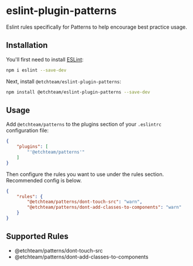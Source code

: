 # eslint-plugin-patterns

Eslint rules specifically for Patterns to help encourage best practice usage.

## Installation

You'll first need to install [ESLint](https://eslint.org/):

```sh
npm i eslint --save-dev
```

Next, install `@etchteam/eslint-plugin-patterns`:

```sh
npm install @etchteam/eslint-plugin-patterns --save-dev
```

## Usage

Add `@etchteam/patterns` to the plugins section of your `.eslintrc` configuration file:

```json
{
    "plugins": [
        "'@etchteam/patterns'"
    ]
}
```

Then configure the rules you want to use under the rules section. 
Recommended config is below.

```json
{
    "rules": {
        "@etchteam/patterns/dont-touch-src": "warn",
        "@etchteam/patterns/dont-add-classes-to-components": "warn"
    }
}
```

## Supported Rules

* @etchteam/patterns/dont-touch-src
* @etchteam/patterns/dont-add-classes-to-components


